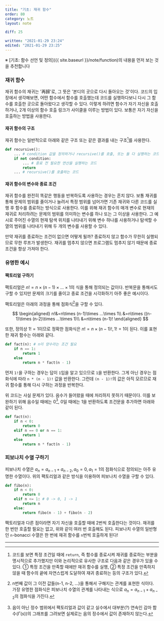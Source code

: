 ```yaml
---
title: "기초: 재귀 함수"
order: 80
category: 노트
layout: note

diff: 25

written: "2021-01-29 23:24"
edited: "2021-01-29 23:25"
---
```


※ [기초: 함수 선언 및 정의]({{ site.baseurl }}/note/function)의 내용을 먼저 보는 것을 추천합니다

### 재귀 함수

재귀 함수의 재귀는 '再歸'로, 그 뜻은 '본디의 곳으로 다시 돌아오는 것'이다. 코드의 입장에서 생각해보면, 어떤 함수에서 함수를 호출했는데 코드를 실행하다보니 다시 그 함수를 호출한 곳으로 돌아왔다고 생각할 수 있다. 이렇게 하려면 함수가 자기 자신을 호출하거나, 2개 이상의 함수 호출 링크가 사이클을 이루는 방법이 있다. 보통은 자기 자신을 호출하는 방법을 사용한다.

#### 재귀 함수의 구조

재귀 함수는 일반적으로 아래와 같은 구조 또는 같은 결과를 내는 구조[^1]를 사용한다.

```python
def recursive():
    ... # condition 값을 정의하거나 recursive()를 호출, 또는 둘 다 실행하는 코드
    if not condition:
        ... # 종료 전 필요한 연산을 실행하는 코드
        return
    ... # recursive()를 호출하는 코드
```

#### 재귀 함수의 변수와 종료 조건

재귀 함수를 완전히 똑같은 행동을 반복하도록 사용하는 경우는 흔치 않다. 보통 재귀를 통해 문제의 범위를 줄이거나 늘려서 특정 범위를 넘어가면 기존 재귀와 다른 코드를 실행 후 함수를 종료하는 방식으로 사용한다. 이를 위해 재귀 함수의 매개 변수로 현재의 재귀로 처리하려는 문제의 범위를 의미하는 변수를 하나 또는 그 이상을 사용한다. 그 예시로 주어진 수열의 현재 탐색 위치를 나타내기 위해 변수 하나를 사용하거나 탐색할 수열의 범위를 나타내기 위해 두 개의 변수를 사용할 수 있다.

만약 재귀를 종료하는 조건이 없으면 어떻게 될까? 종료하지 않고 함수가 무한히 실행되므로 무한 루프가 발생한다. 재귀를 멈추지 않으면 프로그램도 멈추지 않기 때문에 종료 조건을 항상 가져야 한다.

### 유명한 예시

#### 팩토리얼 구하기

팩토리얼은 $n!=n\times (n-1)\times ...\times 1$의 식을 통해 정의되는 값이다. 반복문을 통해서도 구할 수 있지만 문제의 크기를 줄이고 종료 조건을 시각화하기 아주 좋은 예시이다.

팩토리얼은 아래의 과정을 통해 점화식[^2]을 구할 수 있다.

$$
\begin{aligned}
n!&=n\times (n-1)\times ...\times 1\\
&=n\times ((n-1)\times (n-2)\times ...\times 1)\\
&=n\times (n-1)!
\end{aligned}
$$

또한, 정의상 $1!=1$이므로 정확한 점화식은 $n!=n\times (n-1)!, 1!=1$이 된다. 이를 표현한 재귀 함수는 아래와 같다.

```python
def fact(n): # n이 양수라는 조건 필요
    if n == 1:
        return 1
    else
        return n * fact(n - 1)
```

먼저 `1!`을 구하는 경우는 답이 `1`임을 알고 있으므로 `1`을 반환한다. 그게 아닌 경우는 점화식에 따라 `n * (n - 1)!` 값을 반환한다. 그런데 `(n - 1)!`의 값은 아직 모르므로 재귀 함수를 통해 다시 구하는 과정을 반복한다.

위 코드는 사실 문제가 있다. 음수가 들어왔을 때에 처리하지 못하기 때문이다. 이를 보완하기 위해 음수일 때에는 0[^3], 0일 때에는 1을 반환하도록 조건문을 추가하면 아래와 같이 된다.

```python
def fact(n):
    if n < 0:
        return 0
    elif n == 0 or n == 1:
        return 1
    else
        return n * fact(n - 1)
```

### 피보나치 수열 구하기

피보나치 수열은 $a_n=a_{n-1}+a_{n-2},a_0=0,a_1=1$의 점화식으로 정의되는 아주 유명한 수열이다. 위의 팩토리얼과 같은 방식을 이용하여 피보나치 수열을 구할 수 있다.

```python
def fibo(n):
    if n < 0:
        return 0
    elif n <= 1: # 0 -> 0, 1 -> 1
        return n
    else:
        return fibo(n - 1) + fibo(n - 2)
```

팩토리얼과 다른 점이라면 자기 자신을 호출할 때에 2번씩 호출한다는 것이다. 재귀를 한 번만 호출할 필요는 없고, 위와 같이 여러 번 호출해도 된다. 피보나치 수열의 일반형인 `n`-bonacci 수열은 한 번에 재귀 함수를 `n`번씩 호출하게 된다!

<hr/>

[^1]: 코드를 보면 특정 조건일 때에 `return`, 즉 함수를 종료시켜 재귀를 종료하는 부분을 명시적으로 추가했지만 이와 논리적으로 유사한 구조로 다음과 같은 경우가 있을 수 있다. ① 특정 조건을 만족할 때에만 재귀 함수를 실행, ② 특정 조건을 만족하지 않을 때 함수의 끝에 자연스럽게 도달하여 재귀 종료하는 등의 구조가 있다.
[^2]: n번째 값이 그 이전 값들(n-1, n-2, ...)을 통해서 구해지는 관계를 표현한 식이다. 가장 유명한 점화식은 피보나치 수열의 관계를 나타내는 식으로 $a_n=a_{n-1}+a_{n-2}$의 점화식을 가진다.
[^3]: 음이 아닌 정수 범위에서 팩토리얼과 값이 같고 실수에서 대부분(?) 연속인 감마 함수($\Gamma(s)$)의 그래프를 그려보면 실제로는 음의 정수에서 값이 존재하지 않는다.

